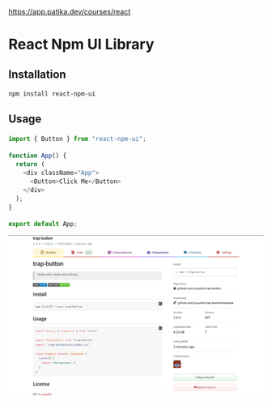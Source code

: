 https://app.patika.dev/courses/react

# React Npm UI Library

## Installation

```bash
npm install react-npm-ui
```

## Usage

```javascript
import { Button } from "react-npm-ui";

function App() {
  return (
    <div className="App">
      <Button>Click Me</Button>
    </div>
  );
}

export default App;
```
![alt text](./readme.png)
